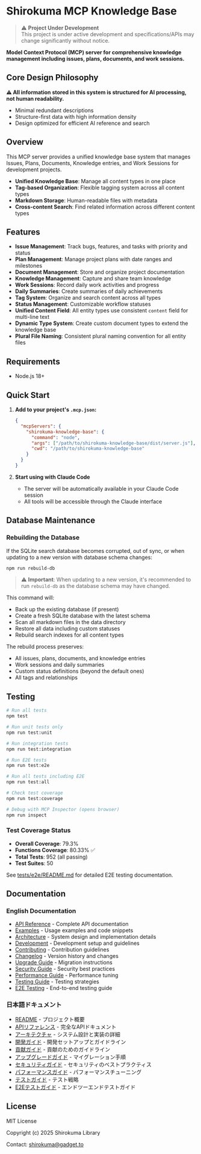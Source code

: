 # Shirokuma MCP Knowledge Base

> ⚠️ **Project Under Development**  
> This project is under active development and specifications/APIs may change significantly without notice.

**Model Context Protocol (MCP) server for comprehensive knowledge management including issues, plans, documents, and work sessions.**

## Core Design Philosophy

**⚠️ All information stored in this system is structured for AI processing, not human readability.**
- Minimal redundant descriptions
- Structure-first data with high information density
- Design optimized for efficient AI reference and search

## Overview

This MCP server provides a unified knowledge base system that manages Issues, Plans, Documents, Knowledge entries, and Work Sessions for development projects.

- **Unified Knowledge Base**: Manage all content types in one place
- **Tag-based Organization**: Flexible tagging system across all content types
- **Markdown Storage**: Human-readable files with metadata
- **Cross-content Search**: Find related information across different content types

## Features

- **Issue Management**: Track bugs, features, and tasks with priority and status
- **Plan Management**: Manage project plans with date ranges and milestones
- **Document Management**: Store and organize project documentation
- **Knowledge Management**: Capture and share team knowledge
- **Work Sessions**: Record daily work activities and progress
- **Daily Summaries**: Create summaries of daily achievements
- **Tag System**: Organize and search content across all types
- **Status Management**: Customizable workflow statuses
- **Unified Content Field**: All entity types use consistent `content` field for multi-line text
- **Dynamic Type System**: Create custom document types to extend the knowledge base
- **Plural File Naming**: Consistent plural naming convention for all entity files

## Requirements

- Node.js 18+

## Quick Start

1. **Add to your project's `.mcp.json`:**
   ```json
   {
     "mcpServers": {
       "shirokuma-knowledge-base": {
         "command": "node",
         "args": ["/path/to/shirokuma-knowledge-base/dist/server.js"],
         "cwd": "/path/to/shirokuma-knowledge-base"
       }
     }
   }
   ```

2. **Start using with Claude Code**
   - The server will be automatically available in your Claude Code session
   - All tools will be accessible through the Claude interface

## Database Maintenance

### Rebuilding the Database

If the SQLite search database becomes corrupted, out of sync, or when updating to a new version with database schema changes:

```bash
npm run rebuild-db
```

> ⚠️ **Important**: When updating to a new version, it's recommended to run `rebuild-db` as the database schema may have changed.

This command will:
- Back up the existing database (if present)
- Create a fresh SQLite database with the latest schema
- Scan all markdown files in the data directory
- Restore all data including custom statuses
- Rebuild search indexes for all content types

The rebuild process preserves:
- All issues, plans, documents, and knowledge entries
- Work sessions and daily summaries
- Custom status definitions (beyond the default ones)
- All tags and relationships

## Testing

```bash
# Run all tests
npm test

# Run unit tests only
npm run test:unit

# Run integration tests
npm run test:integration

# Run E2E tests
npm run test:e2e

# Run all tests including E2E
npm run test:all

# Check test coverage
npm run test:coverage

# Debug with MCP Inspector (opens browser)
npm run inspect
```

### Test Coverage Status
- **Overall Coverage**: 79.3%
- **Functions Coverage**: 80.33% ✅
- **Total Tests**: 952 (all passing)
- **Test Suites**: 50

See [tests/e2e/README.md](tests/e2e/README.md) for detailed E2E testing documentation.

## Documentation

### English Documentation
- [API Reference](docs/API.md) - Complete API documentation
- [Examples](docs/examples.md) - Usage examples and code snippets
- [Architecture](docs/architecture.md) - System design and implementation details
- [Development](docs/development.md) - Development setup and guidelines
- [Contributing](docs/CONTRIBUTING.md) - Contribution guidelines
- [Changelog](CHANGELOG.md) - Version history and changes
- [Upgrade Guide](docs/UPGRADE.md) - Migration instructions
- [Security Guide](docs/security-guide.md) - Security best practices
- [Performance Guide](docs/performance-optimization.md) - Performance tuning
- [Testing Guide](docs/testing-guide.md) - Testing strategies
- [E2E Testing](docs/e2e-testing-guide.md) - End-to-end testing guide

### 日本語ドキュメント
- [README](docs.ja/README.md) - プロジェクト概要
- [APIリファレンス](docs.ja/API.md) - 完全なAPIドキュメント
- [アーキテクチャ](docs.ja/architecture.md) - システム設計と実装の詳細
- [開発ガイド](docs.ja/development.md) - 開発セットアップとガイドライン
- [貢献ガイド](docs.ja/CONTRIBUTING.md) - 貢献のためのガイドライン
- [アップグレードガイド](docs.ja/UPGRADE.md) - マイグレーション手順
- [セキュリティガイド](docs.ja/security-guide.md) - セキュリティのベストプラクティス
- [パフォーマンスガイド](docs.ja/performance-optimization.md) - パフォーマンスチューニング
- [テストガイド](docs.ja/testing-guide.md) - テスト戦略
- [E2Eテストガイド](docs.ja/e2e-testing-guide.md) - エンドツーエンドテストガイド



## License

MIT License

Copyright (c) 2025 Shirokuma Library

Contact: shirokuma@gadget.to